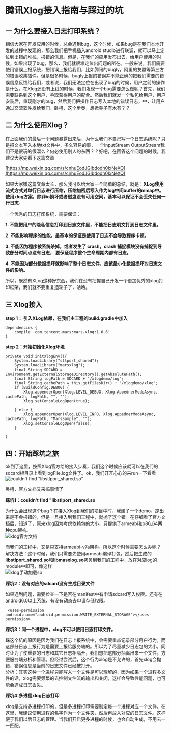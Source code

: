 # 腾讯Xlog接入指南与踩过的坑  
## 一 为什么要接入日志打印系统？  
相信大家在开发应用的时候，总会遇到bug，这个时候，如果bug是在我们本地开发的过程中发现的，那么我们把手机插入android studio进行联调，就可以马上定位到出错的堆栈，报错的信息。但是，在我们的应用发布出去，给用户使用的时候，如果出现了bug，那么，我们就很难定位出问题的所在。一般来说，我们需要使用错误上报系统，把错误上报给我们，比如腾讯的bugly，阿里的友盟等第三方的错误收集插件。但是很多时候，bugly上报的错误并不能正确的把我们需要的错误信息反馈给我们，或者说，我们无法定位在出现了bug的时候，用户之前的操作是什么。在Xlog还没有上线的时候，我们发现一个bug需要怎么做呢？首先，我们需要联系到这个用户，争取获得用户的配合。然后我们就发一个私包给用户，用户安装后，重现刚才的bug，然后我们把操作日志写入本地的错误日志，中，让用户通过交流软件发给我们，卧槽，这个步奏，想掀凳子有木有？？  
## 二 为什么使用Xlog？ 
在上面我们的最后一个问题暴露出来后，为什么我们不自己写一个日志系统呢？只是把文本写入本地txt文件中，多么容易的事，一个inputStream OutputStream我们不是很玩的很溜么？何必使用别人的东西？？好吧，在回答这个问题的时候，我建议大家先看下这篇文章  

[https://mp.weixin.qq.com/s/cnhuEodJGIbdodh0IxNeXQ](https://mp.weixin.qq.com/s/cnhuEodJGIbdodh0IxNeXQ)  

如果大家嫌这篇文章太长，那么我可以给大家一个简单的总结，就是：**XLog使用流式方式对单行日志进行压缩，压缩加密后写入作为log中间buffer的mmap中。使用xlog方案，除非io损坏或者磁盘没有可用空间，基本可以保证不会丢失任何一行日志**。  

一个优秀的日志打印系统，需要保证：  

**1. 不能把用户的隐私信息打印到日志文件里，不能把日志明文打到日志文件里。**

**2. 不能影响程序的性能。最基本的保证是使用了日志不会导致程序卡顿。**

**3. 不能因为程序被系统杀掉，或者发生了 crash，crash 捕捉模块没有捕捉到导致部分时间点没有日志， 要保证程序整个生命周期内都有日志。**
 
**4. 不能因为部分数据损坏就影响了整个日志文件，应该最小化数据损坏对日志文件的影响。**  

所以，既然有XLog这种好东西，我们在没有把握自己开发一个更加优秀的xlog打印框架，我们就不要重复造轮子了，哈哈。  

## 三 Xlog接入  
**step 1： 引入XLog依赖，在我们主工程的build.gradle中加入**  

    dependencies {
    	compile 'com.tencent.mars:mars-xlog:1.0.6'
    }   

**step 2：开始初始化Xlog环境**  

    private void initXlogEnv(){
        System.loadLibrary("stlport_shared");
        System.loadLibrary("marsxlog");
        final String SDCARD = Environment.getExternalStorageDirectory().getAbsolutePath();
        final String logPath = SDCARD + "/xlogdemo/log";
        final String cachePath = this.getFilesDir() + "/xlogdemo/xlog";
        if (BuildConfig.DEBUG) {
            Xlog.appenderOpen(Xlog.LEVEL_DEBUG, Xlog.AppednerModeAsync, cachePath, logPath, "", "");
            Xlog.setConsoleLogOpen(true);

        } else {
            Xlog.appenderOpen(Xlog.LEVEL_INFO, Xlog.AppednerModeAsync, cachePath, logPath, "MarsSample", "");
            Xlog.setConsoleLogOpen(false);
        }

    }  
## 四：开始踩坑之旅 
ok到了这里，按照Xlog官方给的接入步奏，我们这个时候应该就可以在我们的sdcard根目录上看到logFile.log文件了。ok，我们开开心心的来run一下看看  
![couldn't find "libstlport_shared.so"](https://i.imgur.com/lWqmh3g.png) 
 
卧槽，官方文档又来搞事情了  

**踩坑1：couldn't find "libstlport_shared.so** 

为什么会出现这个bug？在接入Xlog到我们的项目中时，我建了一个demo，跑出来是不会报错的，但是一旦接入到我们工程中，就抛了这个错。在仔细看了官方文档后，知道了，原来xlog因为考虑依赖包的大小，只提供了armeabi和x86_64两种cpu架构。  
![xlog官方文档](https://i.imgur.com/9KCMrsP.png)  

而我们的工程中，又是只支持armeabi-v7a架构。所以这个时候需要怎么办呢？  
解决方法：这个时候，我们只需要先使用armeabi编译打包，然后把生成的**libstlport_shared.so**和**libmasxlog.so**拷贝到我们的工程中，放在对应log的module中即可，像这样  
![xlog手动加载so](https://i.imgur.com/Wx6i0dx.png)  

**踩坑2：没有对应的sdcard没有生成目录文件**  

如果遇到问题，需要检查一下是否在manifest中有申请sdcard写入权限。还有在android6.0以上系统，有没有动态去申请存储权限。  

     <uses-permission android:name="android.permission.WRITE_EXTERNAL_STORAGE"></uses-permission>

**踩坑3：同一个进程中，xlog不可以使用日志打印文件。**  

踩这个坑的原因是因为我们在日志上报系统中，会需要重点记录部分用户行为，而这部分日志上报行为是需要上报给服务端的。所以为了尽量减少日志包的大小，同时让为了使重要的日志和其它日志相隔开，我们想把这部分抽离出来一个文件，方便服务端分析和管理。但经过尝试后，这个行为xlog是不允许的，首先xlog会抛错，错误信息是当前的日志文件已经被打开。  
分析：其实这种一个进程只能写入一个文件是可以理解的，因为如果一个进程多文件的话，xlog需要频繁的去控制文件流的输出和关闭，这样会导致性能问题，也可能会造成日志丢失。 
 
**踩坑4:多进程xlog日志打印**  

xlog是支持多进程打印的，但是多进程打印需要制定每一个进程对应一个文件。在这里，我建议使用进程的名字作为一个文件夹，然后再放入对应的日志文件。这样便于我们以后日志的管理。当我们开启更多进程的时候，也会自动生成，不用去一一匹配。